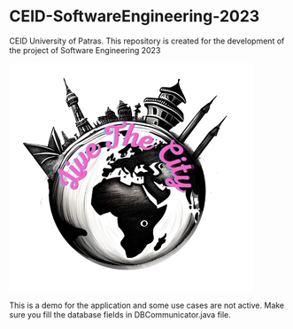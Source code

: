 # CEID-SoftwareEngineering-2023
CEID University of Patras. This repository is created for the development of the project of Software Engineering 2023

![projet logo](/Logo/logo.png)


This is a demo for the application and some use cases are not active. Make sure you fill the database fields in DBCommunicator.java file.
